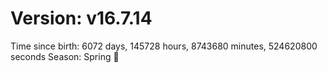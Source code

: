 # Version: v16.7.14
Time since birth: 6072 days, 145728 hours, 8743680 minutes, 524620800 seconds
Season: Spring 🌸

